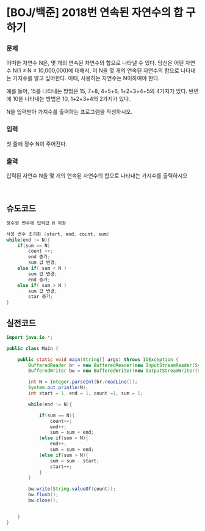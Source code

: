 # [BOJ/백준] 2018번 연속된 자연수의 합 구하기

### 문제

어떠한 자연수 N은, 몇 개의 연속된 자연수의 합으로 나타낼 수 있다. 당신은 어떤 자연수 N(1 ≤ N ≤ 10,000,000)에 대해서, 이 N을 몇 개의 연속된 자연수의 합으로 나타내는 가지수를 알고 싶어한다. 이때, 사용하는 자연수는 N이하여야 한다.

예를 들어, 15를 나타내는 방법은 15, 7+8, 4+5+6, 1+2+3+4+5의 4가지가 있다. 반면에 10을 나타내는 방법은 10, 1+2+3+4의 2가지가 있다.

N을 입력받아 가지수를 출력하는 프로그램을 작성하시오.

### 입력

첫 줄에 정수 N이 주어진다.

### 출력

입력된 자연수 N을 몇 개의 연속된 자연수의 합으로 나타내는 가지수를 출력하시오

<br/>

## 슈도코드

```java
정수형 변수에 입력값 N 저장

사용 변수 초기화 (start, end, count, sum) 
while(end != N){
	if(sum == N)   
		count ++;
		end 증가;
		sum 값 변경;
	else if( sum < N )
		sum 값 변경;
		end 증가;
	else if( sum > N )
		sum 값 변경;
		star 증가;
}
```

## 실전코드

```java
import java.io.*;

public class Main {

    public static void main(String[] args) throws IOException {
        BufferedReader br = new BufferedReader(new InputStreamReader(System.in));
        BufferedWriter bw = new BufferedWriter(new OutputStreamWriter(System.out));

        int N = Integer.parseInt(br.readLine());
        System.out.println(N);
        int start = 1, end = 1, count =1, sum = 1;

        while(end != N){

            if(sum == N){
                count++;
                end++;
                sum = sum + end;
            }else if(sum < N){
                end++;
                sum = sum + end;
            }else if(sum > N){
                sum = sum - start;
                start++;
            }
        }

        bw.write(String.valueOf(count));
        bw.flush();
        bw.close();


    }
}
```
